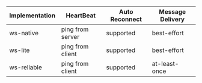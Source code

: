 | Implementation | HeartBeat        | Auto Reconnect | Message Delivery |
| -------------- | ---------------- | -------------- | ---------------- |
| ws-native      | ping from server | supported      | best-effort      |
| ws-lite        | ping from client | supported      | best-effort      |
| ws-reliable    | ping from client | supported      | at-least-once    |
